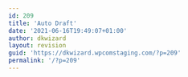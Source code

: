 ```yaml
---
id: 209
title: 'Auto Draft'
date: '2021-06-16T19:49:07+01:00'
author: dkwizard
layout: revision
guid: 'https://dkwizard.wpcomstaging.com/?p=209'
permalink: '/?p=209'
---
```


